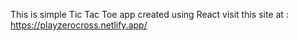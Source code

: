 This is simple Tic Tac Toe app created using React
visit this site at : https://playzerocross.netlify.app/
